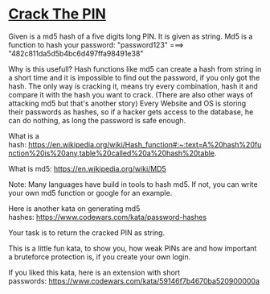 # [Crack The PIN](https://www.codewars.com/kata/5efae11e2d12df00331f91a6)

Given is a md5 hash of a five digits long PIN. It is given as string. Md5 is a function to hash your password: "password123" ===> "482c811da5d5b4bc6d497ffa98491e38"

Why is this usefull? Hash functions like md5 can create a hash from string in a short time and it is impossible to find out the password, if you only got the hash. The only way is cracking it, means try every combination, hash it and compare it with the hash you want to crack. (There are also other ways of attacking md5 but that's another story) Every Website and OS is storing their passwords as hashes, so if a hacker gets access to the database, he can do nothing, as long the password is safe enough.

What is a hash: <https://en.wikipedia.org/wiki/Hash_function#:~:text=A%20hash%20function%20is%20any,table%20called%20a%20hash%20table>.

What is md5: <https://en.wikipedia.org/wiki/MD5>

Note: Many languages have build in tools to hash md5. If not, you can write your own md5 function or google for an example.

Here is another kata on generating md5 hashes: <https://www.codewars.com/kata/password-hashes>

Your task is to return the cracked PIN as string.

This is a little fun kata, to show you, how weak PINs are and how important a bruteforce protection is, if you create your own login.

If you liked this kata, here is an extension with short passwords: <https://www.codewars.com/kata/59146f7b4670ba520900000a>
